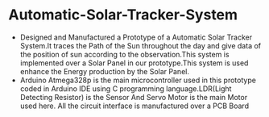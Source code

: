 # Automatic-Solar-Tracker-System
- Designed and Manufactured a Prototype of a Automatic Solar Tracker System.It traces the Path of the Sun
throughout the day and give data of the position of sun according to the observation.This system is implemented
over a Solar Panel in our prototype.This system is used enhance the Energy production by the Solar Panel.
- Arduino Atmega328p is the main microcontroller used in this prototype coded in Arduino IDE using C programming language.LDR(Light Detecting Resistor) is the Sensor And Servo Motor is the main Motor used here. All
the circuit interface is manufactured over a PCB Board
